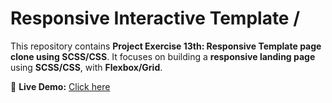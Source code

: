 # Responsive Interactive Template /

This repository contains **Project Exercise 13th: Responsive Template page clone using SCSS/CSS**. It focuses on building a **responsive landing page** using **SCSS/CSS**, with **Flexbox/Grid**.

📌 **Live Demo:** [Click here](https://interactive-responsive.netlify.app/)
